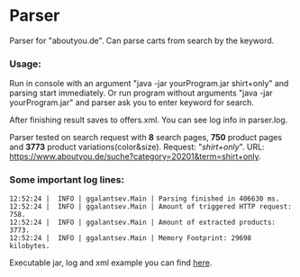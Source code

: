 # Parser

Parser for "aboutyou.de". Can parse carts from search by the keyword.

### Usage: ###
Run in console with an argument "java -jar yourProgram.jar shirt+only" and parsing start immediately.
Or run program without arguments "java -jar yourProgram.jar" and parser ask you to enter keyword for search.

After finishing result saves to offers.xml.
You can see log info in parser.log.

Parser tested on search request with __8__ search pages, __750__ product pages and __3773__ product variations(color&size).
Request: "_shirt+only_". URL: https://www.aboutyou.de/suche?category=20201&term=shirt+only.

### Some important log lines: ###
```12:45:47 |  INFO | ggalantsev.Main | All search urls (750) collected in 9726 ms.
12:52:24 |  INFO | ggalantsev.Main | Parsing finished in 406630 ms.
12:52:24 |  INFO | ggalantsev.Main | Amount of triggered HTTP request: 758.
12:52:24 |  INFO | ggalantsev.Main | Amount of extracted products: 3773.
12:52:24 |  INFO | ggalantsev.Main | Memory Footprint: 29698 kilobytes.
```

Executable jar, log and xml example you can find [here](https://drive.google.com/drive/folders/0BwH0ZuFp6vh4aVQteDg1Z2JLd1U).
